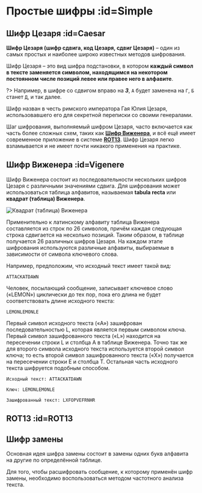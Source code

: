 # Простые шифры :id=Simple

## Шифр Цезаря :id=Caesar
**Шифр Цезаря (шифр сдвига, код Цезаря, сдвиг Цезаря)** – один из самых простых и наиболее широко известных методов шифрования.

Шифр Цезаря – это вид шифра подстановки, в котором **каждый символ в тексте заменяется символом, находящимся на некотором постоянном числе позиций левее или правее него в алфавите**.

?> Например, в шифре со сдвигом вправо на ***3***, ``А`` будет заменена на ``Г``, ``Б`` станет ``Д``, и так далее.

Шифр назван в честь римского императора Гая Юлия Цезаря, использовавшего его для секретной переписки со своими генералами.

Шаг шифрования, выполняемый шифром Цезаря, часто включается как часть более сложных схем, таких как
**[Шифр Виженера](/Crypto/Simple?id=Vigenere)**, и всё ещё имеет современное приложение в системе **[ROT13](/Crypto/Simple?id=ROT13)**.
Шифр Цезаря легко взламывается и не имеет почти никакого применения на практике.

## Шифр Виженера :id=Vigenere

Шифр Виженера состоит из последовательности нескольких шифров Цезаря с различными значениями сдвига.
Для шифрования может использоваться таблица алфавитов, называемая **tabula recta** или **квадрат (таблица) Виженера**.

![Квадрат (таблица) Виженера](https://upload.wikimedia.org/wikipedia/commons/2/25/Vigen%C3%A8re_square.svg ':size=45%')

Применительно к латинскому алфавиту таблица Виженера составляется из строк по 26 символов, причём каждая следующая строка сдвигается на несколько позиций.
Таким образом, в таблице получается 26 различных шифров Цезаря. На каждом этапе шифрования используются различные алфавиты, выбираемые в зависимости от символа ключевого слова.


Например, предположим, что исходный текст имеет такой вид:

``ATTACKATDAWN``

Человек, посылающий сообщение, записывает ключевое слово («LEMON») циклически до тех пор, пока его длина не будет соответствовать длине исходного текста:

``LEMONLEMONLE``

Первый символ исходного текста («A») зашифрован последовательностью L, которая является первым символом ключа. Первый символ зашифрованного текста («L») находится на пересечении строки L и столбца A в таблице Виженера. Точно так же для второго символа исходного текста используется второй символ ключа; то есть второй символ зашифрованного текста («X») получается на пересечении строки E и столбца T. Остальная часть исходного текста шифруется подобным способом.



``Исходный текст: ATTACKATDAWN``

``Ключ: LEMONLEMONLE``

``Зашифрованный текст: LXFOPVEFRNHR``


## ROT13 :id=ROT13

## Шифр замены
Основная идея шифра замены состоит в замены одних букв алфавита на другие по определённой таблице.

Для того, чтобы расшифровать сообщение, к которому применён шифр замены, необходимо воспользоваться методом частотного анализа текста.

